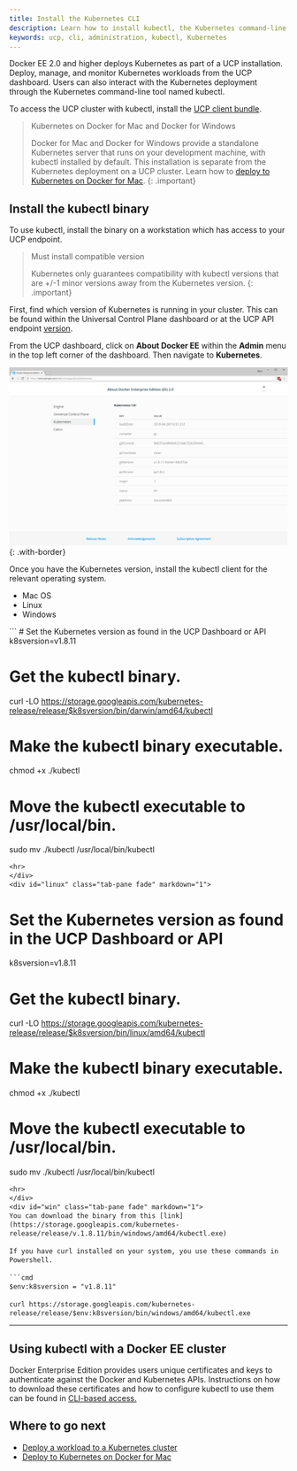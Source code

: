 ```yaml
---
title: Install the Kubernetes CLI
description: Learn how to install kubectl, the Kubernetes command-line tool, on Docker Universal Control Plane.
keywords: ucp, cli, administration, kubectl, Kubernetes
---
```


Docker EE 2.0 and higher deploys Kubernetes as part of a UCP installation.
Deploy, manage, and monitor Kubernetes workloads from the UCP dashboard. Users can
also interact with the Kubernetes deployment through the Kubernetes 
command-line tool named kubectl.

To access the UCP cluster with kubectl, install the [UCP client bundle](cli.md).

> Kubernetes on Docker for Mac and Docker for Windows
>
> Docker for Mac and Docker for Windows provide a standalone Kubernetes server that
> runs on your development machine, with kubectl installed by default. This installation is
> separate from the Kubernetes deployment on a UCP cluster.
> Learn how to [deploy to Kubernetes on Docker for Mac](/docker-for-mac/kubernetes.md).
{: .important}

## Install the kubectl binary

To use kubectl, install the binary on a workstation which has access to your UCP endpoint.

> Must install compatible version
>
> Kubernetes only guarantees compatibility with kubectl versions that are +/-1 minor versions away from the Kubernetes version.
{: .important}

First, find which version of Kubernetes is running in your cluster. This can be found 
within the Universal Control Plane dashboard or at the UCP API endpoint [version](/reference/ucp/3.0/api/). 

From the UCP dashboard, click on **About Docker EE** within the **Admin** menu in the top left corner
 of the dashboard. Then navigate to **Kubernetes**.

 ![Find Kubernetes version](../images/kubernetes-version.png){: .with-border}

Once you have the Kubernetes version, install the kubectl client for the relevant
operating system.

<ul class="nav nav-tabs">
  <li class="active"><a data-toggle="tab" data-target="#mac">Mac OS</a></li>
  <li><a data-toggle="tab" data-target="#linux">Linux</a></li>
  <li><a data-toggle="tab" data-target="#win">Windows</a></li>
</ul>
<div class="tab-content">
<div id="mac" class="tab-pane fade in active" markdown="1">
```
# Set the Kubernetes version as found in the UCP Dashboard or API
k8sversion=v1.8.11

# Get the kubectl binary.
curl -LO https://storage.googleapis.com/kubernetes-release/release/$k8sversion/bin/darwin/amd64/kubectl

# Make the kubectl binary executable.
chmod +x ./kubectl

# Move the kubectl executable to /usr/local/bin.
sudo mv ./kubectl /usr/local/bin/kubectl
```
<hr>
</div>
<div id="linux" class="tab-pane fade" markdown="1">
```
# Set the Kubernetes version as found in the UCP Dashboard or API
k8sversion=v1.8.11

# Get the kubectl binary.
curl -LO https://storage.googleapis.com/kubernetes-release/release/$k8sversion/bin/linux/amd64/kubectl

# Make the kubectl binary executable.
chmod +x ./kubectl

# Move the kubectl executable to /usr/local/bin.
sudo mv ./kubectl /usr/local/bin/kubectl
```
<hr>
</div>
<div id="win" class="tab-pane fade" markdown="1">
You can download the binary from this [link](https://storage.googleapis.com/kubernetes-release/release/v.1.8.11/bin/windows/amd64/kubectl.exe)

If you have curl installed on your system, you use these commands in Powershell.

```cmd
$env:k8sversion = "v1.8.11"

curl https://storage.googleapis.com/kubernetes-release/release/$env:k8sversion/bin/windows/amd64/kubectl.exe
```
<hr>
</div>
</div>

## Using kubectl with a Docker EE cluster

Docker Enterprise Edition provides users unique certificates and keys to authenticate against
 the Docker and Kubernetes APIs. Instructions on how to download these certificates and how to 
 configure kubectl to use them can be found in [CLI-based access.](cli.md#download-client-certificates)

## Where to go next

- [Deploy a workload to a Kubernetes cluster](../kubernetes.md)
- [Deploy to Kubernetes on Docker for Mac](/docker-for-mac/kubernetes.md)

